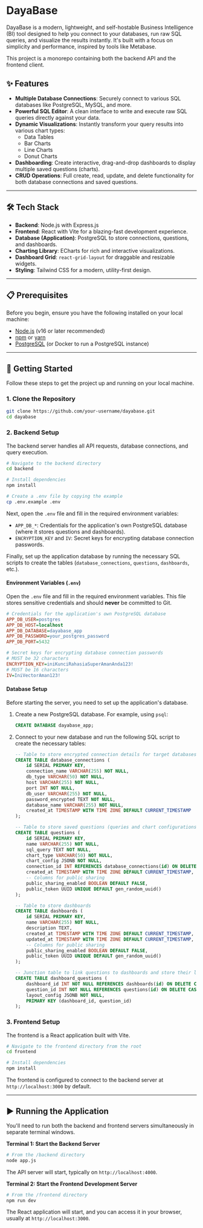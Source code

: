 # DayaBase

DayaBase is a modern, lightweight, and self-hostable Business Intelligence (BI) tool designed to help you connect to your databases, run raw SQL queries, and visualize the results instantly. It's built with a focus on simplicity and performance, inspired by tools like Metabase.

This project is a monorepo containing both the backend API and the frontend client.

## ✨ Features

- **Multiple Database Connections**: Securely connect to various SQL databases like PostgreSQL, MySQL, and more.
- **Powerful SQL Editor**: A clean interface to write and execute raw SQL queries directly against your data.
- **Dynamic Visualizations**: Instantly transform your query results into various chart types:
  - Data Tables
  - Bar Charts
  - Line Charts
  - Donut Charts
  <!-- - **Customizable Charts**: Easily map data columns to chart axes and labels. -->
- **Dashboarding**: Create interactive, drag-and-drop dashboards to display multiple saved questions (charts).
- **CRUD Operations**: Full create, read, update, and delete functionality for both database connections and saved questions.

---

## 🛠️ Tech Stack

- **Backend**: Node.js with Express.js
- **Frontend**: React with Vite for a blazing-fast development experience.
- **Database (Application)**: PostgreSQL to store connections, questions, and dashboards.
- **Charting Library**: ECharts for rich and interactive visualizations.
- **Dashboard Grid**: `react-grid-layout` for draggable and resizable widgets.
- **Styling**: Tailwind CSS for a modern, utility-first design.

---

## 📋 Prerequisites

Before you begin, ensure you have the following installed on your local machine:

- [Node.js](https://nodejs.org/) (v16 or later recommended)
- [npm](https://www.npmjs.com/) or [yarn](https://yarnpkg.com/)
- [PostgreSQL](https://www.postgresql.org/) (or Docker to run a PostgreSQL instance)

---

## 🚀 Getting Started

Follow these steps to get the project up and running on your local machine.

### 1. Clone the Repository

```bash
git clone https://github.com/your-username/dayabase.git
cd dayabase
```

### 2. Backend Setup

The backend server handles all API requests, database connections, and query execution.

```bash
# Navigate to the backend directory
cd backend

# Install dependencies
npm install

# Create a .env file by copying the example
cp .env.example .env
```

Next, open the `.env` file and fill in the required environment variables:

- `APP_DB_*`: Credentials for the application's own PostgreSQL database (where it stores questions and dashboards).
- `ENCRYPTION_KEY` and `IV`: Secret keys for encrypting database connection passwords.

Finally, set up the application database by running the necessary SQL scripts to create the tables (`database_connections`, `questions`, `dashboards`, etc.).

#### Environment Variables (`.env`)

Open the `.env` file and fill in the required environment variables. This file stores sensitive credentials and should **never** be committed to Git.

```ini
# Credentials for the application's own PostgreSQL database
APP_DB_USER=postgres
APP_DB_HOST=localhost
APP_DB_DATABASE=dayabase_app
APP_DB_PASSWORD=your_postgres_password
APP_DB_PORT=5432

# Secret keys for encrypting database connection passwords
# MUST be 32 characters
ENCRYPTION_KEY=iniKunciRahasiaSuperAmanAnda123!
# MUST be 16 characters
IV=IniVectorAman123!
```

#### Database Setup

Before starting the server, you need to set up the application's database.

1.  Create a new PostgreSQL database. For example, using `psql`:
    ```sql
    CREATE DATABASE dayabase_app;
    ```
2.  Connect to your new database and run the following SQL script to create the necessary tables:

    ```sql
    -- Table to store encrypted connection details for target databases
    CREATE TABLE database_connections (
        id SERIAL PRIMARY KEY,
        connection_name VARCHAR(255) NOT NULL,
        db_type VARCHAR(50) NOT NULL,
        host VARCHAR(255) NOT NULL,
        port INT NOT NULL,
        db_user VARCHAR(255) NOT NULL,
        password_encrypted TEXT NOT NULL,
        database_name VARCHAR(255) NOT NULL,
        created_at TIMESTAMP WITH TIME ZONE DEFAULT CURRENT_TIMESTAMP
    );

    -- Table to store saved questions (queries and chart configurations)
    CREATE TABLE questions (
        id SERIAL PRIMARY KEY,
        name VARCHAR(255) NOT NULL,
        sql_query TEXT NOT NULL,
        chart_type VARCHAR(50) NOT NULL,
        chart_config JSONB NOT NULL,
        connection_id INT REFERENCES database_connections(id) ON DELETE SET NULL,
        created_at TIMESTAMP WITH TIME ZONE DEFAULT CURRENT_TIMESTAMP,
        -- Columns for public sharing
        public_sharing_enabled BOOLEAN DEFAULT FALSE,
        public_token UUID UNIQUE DEFAULT gen_random_uuid()
    );

    -- Table to store dashboards
    CREATE TABLE dashboards (
        id SERIAL PRIMARY KEY,
        name VARCHAR(255) NOT NULL,
        description TEXT,
        created_at TIMESTAMP WITH TIME ZONE DEFAULT CURRENT_TIMESTAMP,
        updated_at TIMESTAMP WITH TIME ZONE DEFAULT CURRENT_TIMESTAMP,
        -- Columns for public sharing
        public_sharing_enabled BOOLEAN DEFAULT FALSE,
        public_token UUID UNIQUE DEFAULT gen_random_uuid()
    );

    -- Junction table to link questions to dashboards and store their layout
    CREATE TABLE dashboard_questions (
        dashboard_id INT NOT NULL REFERENCES dashboards(id) ON DELETE CASCADE,
        question_id INT NOT NULL REFERENCES questions(id) ON DELETE CASCADE,
        layout_config JSONB NOT NULL,
        PRIMARY KEY (dashboard_id, question_id)
    );
    ```

### 3. Frontend Setup

The frontend is a React application built with Vite.

```bash
# Navigate to the frontend directory from the root
cd frontend

# Install dependencies
npm install
```

The frontend is configured to connect to the backend server at `http://localhost:3000` by default.

---

## ▶️ Running the Application

You'll need to run both the backend and frontend servers simultaneously in separate terminal windows.

**Terminal 1: Start the Backend Server**

```bash
# From the /backend directory
node app.js
```

The API server will start, typically on `http://localhost:4000`.

**Terminal 2: Start the Frontend Development Server**

```bash
# From the /frontend directory
npm run dev
```

The React application will start, and you can access it in your browser, usually at `http://localhost:3000`.
